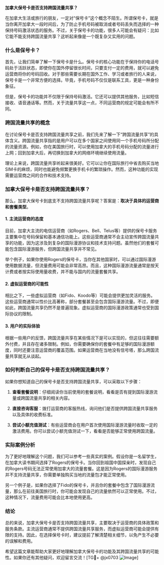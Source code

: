 **加拿大保号卡是否支持跨国流量共享？**

在加拿大生活或旅行的朋友，一定对“保号卡”这个概念不陌生。所谓保号卡，就是当你离开加拿大一段时间后，为了防止手机号码被取消或者号码丢失而选择的一种保持号码激活状态的服务。不过，关于保号卡的功能，很多人可能会有疑问：比如它能不能支持跨国流量共享？这听起来像是一个既复杂又实用的问题。

### 什么是保号卡？

首先，让我们简单了解一下保号卡是什么。保号卡的核心功能在于保持你的电话号码处于活跃状态，即使你在国外停留很长时间，只要支付一定的费用，就可以避免运营商将你的号码回收。对于那些需要长期在国外工作、学习或者旅行的人来说，保号卡是一个非常方便的选择。毕竟，手机号码不仅仅是联系工具，更是一种身份象征。

但是，保号卡的功能并不仅限于保持号码激活。它还可以提供其他服务，比如短信接收、语音通话等。然而，关于流量共享这一点，不同运营商的规定可能会有所不同。

### 跨国流量共享的概念

在讨论保号卡是否支持跨国流量共享之前，我们先来了解一下“跨国流量共享”的具体含义。跨国流量共享指的是用户可以在多个国家之间使用同一个手机号码所分配的流量资源。例如，你在美国旅行时，可以使用加拿大的手机号码分配的流量进行上网；回到加拿大后，再切换到加拿大的网络环境继续使用流量。

理论上来说，跨国流量共享听起来很美好。它可以让你在国际旅行中省去购买当地SIM卡的麻烦，同时也能避免频繁更换手机卡的繁琐操作。然而，这种功能的实现需要运营商之间的合作和技术支持。

### 加拿大保号卡是否支持跨国流量共享？

那么，加拿大保号卡到底支不支持跨国流量共享呢？答案是：**取决于具体的运营商和套餐类型**。

#### 1. 主流运营商的态度

目前，加拿大主流的电信运营商（如Rogers、Bell、Telus等）提供的保号卡服务主要集中在号码保留和基本通信功能上。这些运营商通常不会主动宣传跨国流量共享的功能，因为这涉及到复杂的国际漫游协议和技术支持问题。虽然他们的套餐可能包含国际漫游服务，但跨国流量共享并不常见。

举个例子，如果你使用Rogers的保号卡，当你在其他国家时，可以通过国际漫游使用数据流量，但流量费用可能会非常高昂。而且，这种国际漫游流量通常是按天计费或者按实际使用量收费，并不能与国内的流量套餐共享。

#### 2. 虚拟运营商的可能性

相比之下，一些虚拟运营商（如Fido、Koodo等）可能会提供更加灵活的服务。这些运营商通常以性价比高著称，部分套餐甚至会包含国际漫游流量。不过，即便如此，跨国流量共享仍然不是普遍现象。虚拟运营商的国际漫游政策通常也受到国际协议的限制。

#### 3. 用户的实际体验

根据一些用户的反馈，跨国流量共享在某些情况下是可以实现的，但这往往需要额外付费，并且存在诸多限制。例如，你需要确保你的套餐中有足够的国际漫游额度，同时还要注意运营商的覆盖范围。如果运营商在当地没有信号塔，那么跨国流量共享就无从谈起。

### 如何判断自己的保号卡是否支持跨国流量共享？

如果你想知道自己的保号卡是否支持跨国流量共享，可以采取以下步骤：

1. **查看套餐说明**：仔细阅读你当前使用的套餐说明，看看是否有提到国际漫游流量或跨国流量共享的相关内容。
   
2. **直接咨询客服**：拨打运营商的客服热线，询问他们是否提供跨国流量共享服务以及具体的收费标准。

3. **尝试小额充值测试**：有些运营商会在用户首次使用国际漫游流量时收取一定的激活费用。你可以尝试小额充值测试一下，看看是否能够正常使用跨国流量。

### 实际案例分析

为了更好地理解这个问题，我们可以参考一些真实的案例。假设你是一名留学生，在加拿大读书期间选择了Rogers的保号卡。当你回到祖国中国探亲时，发现自己的Rogers号码无法正常使用加拿大的流量套餐。这是因为Rogers的国际漫游服务并不支持流量共享，你需要单独购买当地的流量包才能正常使用。

另一个例子是，如果你选择了Fido的保号卡，并且你的套餐中包含了国际漫游流量，那么在前往美国旅行时，你可能会发现自己的流量依然可以正常使用。不过，这种情况下，流量费用可能会比本地使用更高。

### 结论

总的来说，加拿大保号卡是否支持跨国流量共享，主要取决于运营商的具体政策和服务条款。主流运营商通常不提供跨国流量共享服务，而虚拟运营商可能会提供有限的支持。因此，在选择保号卡时，建议提前了解清楚相关细节，以免产生不必要的误解和费用。

希望这篇文章能帮助大家更好地理解加拿大保号卡的功能及其跨国流量共享的可能性。如果你还有其他疑问，欢迎留言交流！[TG💪+ @jx0703 ![Image](https://github.com/user-attachments/assets/dbca1d08-cadb-493c-b0ec-ad6f7a83f270)]